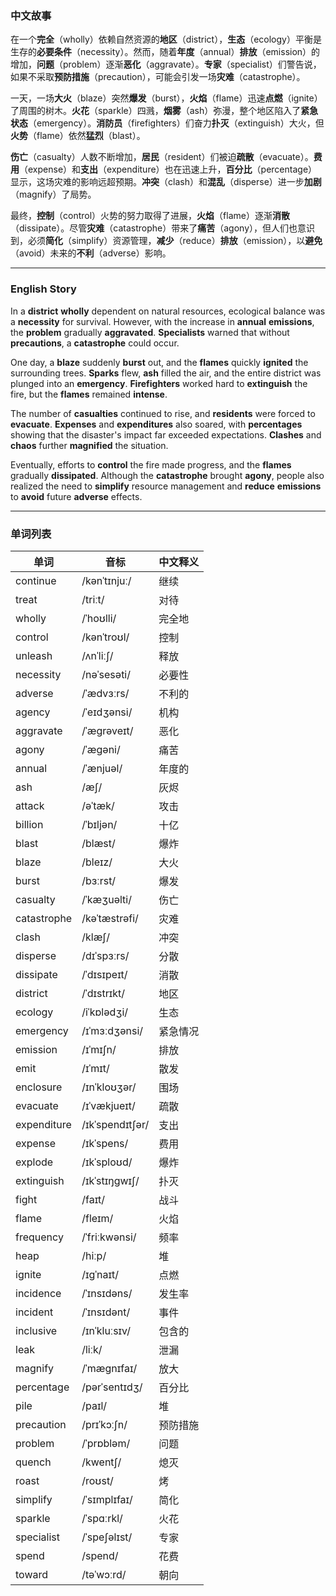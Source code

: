 ### 中文故事
在一个**完全**（wholly）依赖自然资源的**地区**（district），**生态**（ecology）平衡是生存的**必要条件**（necessity）。然而，随着**年度**（annual）**排放**（emission）的增加，**问题**（problem）逐渐**恶化**（aggravate）。**专家**（specialist）们警告说，如果不采取**预防措施**（precaution），可能会引发一场**灾难**（catastrophe）。

一天，一场**大火**（blaze）突然**爆发**（burst），**火焰**（flame）迅速**点燃**（ignite）了周围的树木。**火花**（sparkle）四溅，**烟雾**（ash）弥漫，整个地区陷入了**紧急状态**（emergency）。**消防员**（firefighters）们奋力**扑灭**（extinguish）大火，但**火势**（flame）依然**猛烈**（blast）。

**伤亡**（casualty）人数不断增加，**居民**（resident）们被迫**疏散**（evacuate）。**费用**（expense）和**支出**（expenditure）也在迅速上升，**百分比**（percentage）显示，这场灾难的影响远超预期。**冲突**（clash）和**混乱**（disperse）进一步**加剧**（magnify）了局势。

最终，**控制**（control）火势的努力取得了进展，**火焰**（flame）逐渐**消散**（dissipate）。尽管**灾难**（catastrophe）带来了**痛苦**（agony），但人们也意识到，必须**简化**（simplify）资源管理，**减少**（reduce）**排放**（emission），以**避免**（avoid）未来的**不利**（adverse）影响。

---

### English Story
In a **district** **wholly** dependent on natural resources, ecological balance was a **necessity** for survival. However, with the increase in **annual** **emissions**, the **problem** gradually **aggravated**. **Specialists** warned that without **precautions**, a **catastrophe** could occur.

One day, a **blaze** suddenly **burst** out, and the **flames** quickly **ignited** the surrounding trees. **Sparks** flew, **ash** filled the air, and the entire district was plunged into an **emergency**. **Firefighters** worked hard to **extinguish** the fire, but the **flames** remained **intense**.

The number of **casualties** continued to rise, and **residents** were forced to **evacuate**. **Expenses** and **expenditures** also soared, with **percentages** showing that the disaster's impact far exceeded expectations. **Clashes** and **chaos** further **magnified** the situation.

Eventually, efforts to **control** the fire made progress, and the **flames** gradually **dissipated**. Although the **catastrophe** brought **agony**, people also realized the need to **simplify** resource management and **reduce** **emissions** to **avoid** future **adverse** effects.

---

### 单词列表

| 单词            | 音标                          | 中文释义           |
|-----------------|-------------------------------|--------------------|
| continue        | /kənˈtɪnjuː/                  | 继续               |
| treat           | /triːt/                       | 对待               |
| wholly          | /ˈhoʊlli/                     | 完全地             |
| control         | /kənˈtroʊl/                   | 控制               |
| unleash         | /ʌnˈliːʃ/                     | 释放               |
| necessity       | /nəˈsesəti/                   | 必要性             |
| adverse         | /ˈædvɜːrs/                    | 不利的             |
| agency          | /ˈeɪdʒənsi/                   | 机构               |
| aggravate       | /ˈæɡrəveɪt/                   | 恶化               |
| agony           | /ˈæɡəni/                      | 痛苦               |
| annual          | /ˈænjuəl/                     | 年度的             |
| ash             | /æʃ/                          | 灰烬               |
| attack          | /əˈtæk/                       | 攻击               |
| billion         | /ˈbɪljən/                     | 十亿               |
| blast           | /blæst/                       | 爆炸               |
| blaze           | /bleɪz/                       | 大火               |
| burst           | /bɜːrst/                      | 爆发               |
| casualty        | /ˈkæʒuəlti/                   | 伤亡               |
| catastrophe     | /kəˈtæstrəfi/                 | 灾难               |
| clash           | /klæʃ/                        | 冲突               |
| disperse        | /dɪˈspɜːrs/                   | 分散               |
| dissipate       | /ˈdɪsɪpeɪt/                   | 消散               |
| district        | /ˈdɪstrɪkt/                   | 地区               |
| ecology         | /iˈkɒlədʒi/                   | 生态               |
| emergency       | /ɪˈmɜːdʒənsi/                 | 紧急情况           |
| emission        | /ɪˈmɪʃn/                      | 排放               |
| emit            | /ɪˈmɪt/                       | 散发               |
| enclosure       | /ɪnˈkloʊʒər/                  | 围场               |
| evacuate        | /ɪˈvækjueɪt/                  | 疏散               |
| expenditure     | /ɪkˈspendɪtʃər/               | 支出               |
| expense         | /ɪkˈspens/                    | 费用               |
| explode         | /ɪkˈsploʊd/                   | 爆炸               |
| extinguish      | /ɪkˈstɪŋɡwɪʃ/                 | 扑灭               |
| fight           | /faɪt/                        | 战斗               |
| flame           | /fleɪm/                       | 火焰               |
| frequency       | /ˈfriːkwənsi/                 | 频率               |
| heap            | /hiːp/                        | 堆                 |
| ignite          | /ɪɡˈnaɪt/                     | 点燃               |
| incidence       | /ˈɪnsɪdəns/                   | 发生率             |
| incident        | /ˈɪnsɪdənt/                   | 事件               |
| inclusive       | /ɪnˈkluːsɪv/                  | 包含的             |
| leak            | /liːk/                        | 泄漏               |
| magnify         | /ˈmæɡnɪfaɪ/                   | 放大               |
| percentage      | /pərˈsentɪdʒ/                 | 百分比             |
| pile            | /paɪl/                        | 堆                 |
| precaution      | /prɪˈkɔːʃn/                   | 预防措施           |
| problem         | /ˈprɒbləm/                    | 问题               |
| quench          | /kwentʃ/                      | 熄灭               |
| roast           | /roʊst/                       | 烤                 |
| simplify        | /ˈsɪmplɪfaɪ/                  | 简化               |
| sparkle         | /ˈspɑːrkl/                    | 火花               |
| specialist      | /ˈspeʃəlɪst/                  | 专家               |
| spend           | /spend/                       | 花费               |
| toward          | /təˈwɔːrd/                    | 朝向               |